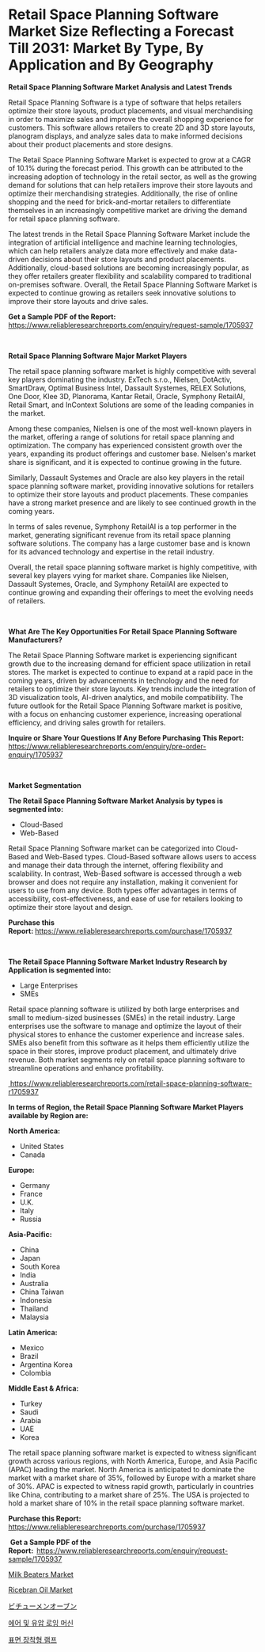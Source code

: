<p><h1>Retail Space Planning Software Market Size Reflecting a Forecast Till 2031: Market By Type, By Application and By Geography</h1></p><p><strong>Retail Space Planning Software Market Analysis and Latest Trends</strong></p>
<p><p>Retail Space Planning Software is a type of software that helps retailers optimize their store layouts, product placements, and visual merchandising in order to maximize sales and improve the overall shopping experience for customers. This software allows retailers to create 2D and 3D store layouts, planogram displays, and analyze sales data to make informed decisions about their product placements and store designs.</p><p>The Retail Space Planning Software Market is expected to grow at a CAGR of 10.1% during the forecast period. This growth can be attributed to the increasing adoption of technology in the retail sector, as well as the growing demand for solutions that can help retailers improve their store layouts and optimize their merchandising strategies. Additionally, the rise of online shopping and the need for brick-and-mortar retailers to differentiate themselves in an increasingly competitive market are driving the demand for retail space planning software.</p><p>The latest trends in the Retail Space Planning Software Market include the integration of artificial intelligence and machine learning technologies, which can help retailers analyze data more effectively and make data-driven decisions about their store layouts and product placements. Additionally, cloud-based solutions are becoming increasingly popular, as they offer retailers greater flexibility and scalability compared to traditional on-premises software. Overall, the Retail Space Planning Software Market is expected to continue growing as retailers seek innovative solutions to improve their store layouts and drive sales.</p></p>
<p><strong>Get a Sample PDF of the Report:&nbsp;</strong> <a href="https://www.reliableresearchreports.com/enquiry/request-sample/1705937">https://www.reliableresearchreports.com/enquiry/request-sample/1705937</a></p>
<p>&nbsp;</p>
<p><strong>Retail Space Planning Software Major Market Players</strong></p>
<p><p>The retail space planning software market is highly competitive with several key players dominating the industry. ExTech s.r.o., Nielsen, DotActiv, SmartDraw, Optimal Business Intel, Dassault Systemes, RELEX Solutions, One Door, Klee 3D, Planorama, Kantar Retail, Oracle, Symphony RetailAI, Retail Smart, and InContext Solutions are some of the leading companies in the market.</p><p>Among these companies, Nielsen is one of the most well-known players in the market, offering a range of solutions for retail space planning and optimization. The company has experienced consistent growth over the years, expanding its product offerings and customer base. Nielsen's market share is significant, and it is expected to continue growing in the future.</p><p>Similarly, Dassault Systemes and Oracle are also key players in the retail space planning software market, providing innovative solutions for retailers to optimize their store layouts and product placements. These companies have a strong market presence and are likely to see continued growth in the coming years.</p><p>In terms of sales revenue, Symphony RetailAI is a top performer in the market, generating significant revenue from its retail space planning software solutions. The company has a large customer base and is known for its advanced technology and expertise in the retail industry.</p><p>Overall, the retail space planning software market is highly competitive, with several key players vying for market share. Companies like Nielsen, Dassault Systemes, Oracle, and Symphony RetailAI are expected to continue growing and expanding their offerings to meet the evolving needs of retailers.</p></p>
<p>&nbsp;</p>
<p><strong>What Are The Key Opportunities For Retail Space Planning Software Manufacturers?</strong></p>
<p><p>The Retail Space Planning Software market is experiencing significant growth due to the increasing demand for efficient space utilization in retail stores. The market is expected to continue to expand at a rapid pace in the coming years, driven by advancements in technology and the need for retailers to optimize their store layouts. Key trends include the integration of 3D visualization tools, AI-driven analytics, and mobile compatibility. The future outlook for the Retail Space Planning Software market is positive, with a focus on enhancing customer experience, increasing operational efficiency, and driving sales growth for retailers.</p></p>
<p><strong>Inquire or Share Your Questions If Any Before Purchasing This Report:</strong> <a href="https://www.reliableresearchreports.com/enquiry/pre-order-enquiry/1705937">https://www.reliableresearchreports.com/enquiry/pre-order-enquiry/1705937</a></p>
<p>&nbsp;</p>
<p><strong>Market Segmentation</strong></p>
<p><strong>The Retail Space Planning Software Market Analysis by types is segmented into:</strong></p>
<p><ul><li>Cloud-Based</li><li>Web-Based</li></ul></p>
<p><p>Retail Space Planning Software market can be categorized into Cloud-Based and Web-Based types. Cloud-Based software allows users to access and manage their data through the internet, offering flexibility and scalability. In contrast, Web-Based software is accessed through a web browser and does not require any installation, making it convenient for users to use from any device. Both types offer advantages in terms of accessibility, cost-effectiveness, and ease of use for retailers looking to optimize their store layout and design.</p></p>
<p><strong>Purchase this Report:&nbsp;</strong><a href="https://www.reliableresearchreports.com/purchase/1705937">https://www.reliableresearchreports.com/purchase/1705937</a></p>
<p>&nbsp;</p>
<p><strong>The Retail Space Planning Software Market Industry Research by Application is segmented into:</strong></p>
<p><ul><li>Large Enterprises</li><li>SMEs</li></ul></p>
<p><p>Retail space planning software is utilized by both large enterprises and small to medium-sized businesses (SMEs) in the retail industry. Large enterprises use the software to manage and optimize the layout of their physical stores to enhance the customer experience and increase sales. SMEs also benefit from this software as it helps them efficiently utilize the space in their stores, improve product placement, and ultimately drive revenue. Both market segments rely on retail space planning software to streamline operations and enhance profitability.</p></p>
<p><a href="https://www.reliableresearchreports.com/retail-space-planning-software-r1705937">&nbsp;https://www.reliableresearchreports.com/retail-space-planning-software-r1705937</a></p>
<p><strong>In terms of Region, the Retail Space Planning Software Market Players available by Region are:</strong></p>
<p>
    <p> <strong> North America: </strong>
        <ul>
            <li>United States</li>
            <li>Canada</li>
        </ul>
        </p> 
    <p> <strong> Europe: </strong>
        <ul>
            <li>Germany</li>
            <li>France</li>
            <li>U.K.</li>
            <li>Italy</li>
            <li>Russia</li>
        </ul>
        </p> 
    <p> <strong> Asia-Pacific: </strong>
        <ul>
            <li>China</li>
            <li>Japan</li>
            <li>South Korea</li>
            <li>India</li>
            <li>Australia</li>
            <li>China Taiwan</li>
            <li>Indonesia</li>
            <li>Thailand</li>
            <li>Malaysia</li>
        </ul>
        </p> 
    <p> <strong> Latin America: </strong>
        <ul>
            <li>Mexico</li>
            <li>Brazil</li>
            <li>Argentina Korea</li>
            <li>Colombia</li>
        </ul>
        </p> 
    <p> <strong> Middle East & Africa: </strong>
        <ul>
            <li>Turkey</li>
            <li>Saudi</li>
            <li>Arabia</li>
            <li>UAE</li>
            <li>Korea</li>
        </ul>
    </p>
    </p>
<p><p>The retail space planning software market is expected to witness significant growth across various regions, with North America, Europe, and Asia Pacific (APAC) leading the market. North America is anticipated to dominate the market with a market share of 35%, followed by Europe with a market share of 30%. APAC is expected to witness rapid growth, particularly in countries like China, contributing to a market share of 25%. The USA is projected to hold a market share of 10% in the retail space planning software market.</p></p>
<p><strong>Purchase this Report: </strong><a href="https://www.reliableresearchreports.com/purchase/1705937">https://www.reliableresearchreports.com/purchase/1705937</a></p>
<p>&nbsp;<strong>Get a Sample PDF of the Report:&nbsp;&nbsp;</strong><a href="https://www.reliableresearchreports.com/enquiry/request-sample/1705937">https://www.reliableresearchreports.com/enquiry/request-sample/1705937</a></p>
<p><strong></strong></p>
<p><p><a href="https://github.com/gdfhhhj/Market-Research-Report-List-5/blob/main/milk-beaters-market.md">Milk Beaters Market</a></p><p><a href="https://issuu.com/reportprime-2/docs/ricebran-oil-market-size-2030.pptx">Ricebran Oil Market</a></p><p><a href="https://medium.com/@sandrajerde2015/%E3%82%A2%E3%82%B9%E3%83%95%E3%82%A1%E3%83%AB%E3%83%88%E8%A3%BD%E9%80%A0%E7%94%A8%E3%81%AE%E3%82%AA%E3%83%BC%E3%83%96%E3%83%B3%E3%81%AE%E5%B8%82%E5%A0%B4%E5%8B%95%E5%90%91%E3%81%A8%E5%B8%82%E5%A0%B4%E5%88%86%E6%9E%90%E3%81%AF-2024%E5%B9%B4%E3%81%8B%E3%82%892031%E5%B9%B4%E3%81%BE%E3%81%A7%E3%81%AE%E6%9C%9F%E9%96%93%E3%81%AB%E4%BA%88%E6%B8%AC%E3%81%95%E3%82%8C%E3%81%A6%E3%81%84%E3%81%BE%E3%81%99-6678eb7b81df">ビチューメンオーブン</a></p><p><a href="https://medium.com/@koreycrooks2022/%EA%B3%B5%EA%B8%B0-%EB%B0%8F-%EC%9C%A0%EC%95%95%EC%8B%9D-%EB%85%B8%EC%A0%93%EA%B8%B0-%EA%B8%B0%EA%B3%84-%EC%8B%9C%EC%9E%A5-%EC%A1%B0%EC%82%AC-%EB%B3%B4%EA%B3%A0%EC%84%9C-2024%EB%85%84%EB%B6%80%ED%84%B0-2031%EB%85%84%EA%B9%8C%EC%A7%80%EC%9D%98-%EC%97%AD%EC%82%AC%EC%99%80-%EC%98%88%EC%B8%A1-f9f643d2857c">에어 및 유압 로잉 머신</a></p><p><a href="https://github.com/berlianaparadilla48/Market-Research-Report-List-1/blob/main/9140701109786.md">표면 장착형 램프</a></p></p>